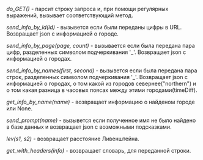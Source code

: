 _do_GET()_ - парсит строку запроса и, при помощи регулярных выражений, вызывает соответствующий метод.

_send_info_by_id(id)_ - вызывется если были переданы цифры в URL. Возвращает json с информацией о городе.

_send_info_by_page(page, count)_ - вызывается если была передана пара цифр, разделенных символом подчеркивания '_'. Возвращает json с информацией о городах.

_send_info_by_names(first, second)_ - вызывется если была передана пара строк, разделенных символом подчеркивания '_'. Возвращает json с информацией о городах, о том какой из городов севернее("northern") и о том какая разница в часовых поясах между этими городами(timeDiff).

_get_info_by_name(name)_ - возвращает информацию о найденом городе или None.

_send_prompt(name)_ - вызывется если полученное имя не было найдено в базе данных и возвращает json с возможными подсказками.

_lev(s1, s2)_ - возвращает расстояние Ливенштейна.

_get_with_headers(info)_ - возвращает словарь, для переданной строки.